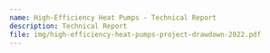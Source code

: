 ```yaml
---
name: High-Efficiency Heat Pumps - Technical Report
description: Technical Report
file: img/high-efficiency-heat-pumps-project-drawdown-2022.pdf
---
```

